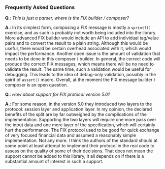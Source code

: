 ### Frequently Asked Questions
**Q.**: _This is just a parser, where is the FIX builder / composer?_

**A.**: In its simplest form, composing a FIX message is mostly a `sprintf()`
exercise, and as such is probably not worth being included into the library.
More advanced FIX builder would include an API to add individual tag/value pairs and
to convert the result to a plain string. Although this would be useful, there
would be certain overhead associated with it, which would impact the performance.
Another open issue is the amount of validation that needs to be done in this
composer / builder. In general, the correct code will produce the correct FIX messages,
which means there will be no need to validate the result. The same time, such a
validation would be useful for debugging. This leads to the idea of debug-only
validation, possibly in the spirit of `assert()` macro. Overall, at the moment
the FIX message builder / composer is an open question.

**Q.**: _How about support for FIX protocol version 5.0?_

**A.**: For some reason, in the version 5.0 they introduced two layers to the
protocol: session layer and application layer. In my opinion, the declared benefits of the
split are by far outweighed by the complications of the implementation. Supporting
the two layers will require one more pass over the input data and one more layer of the
specification, which will certainly hurt the performance. The FIX protocol
used to be good for quick exchange of very focused financial data
and assumed a reasonably simple implementation. Not any more. I think the authors of the
standard should at some point at least attempt to implement their protocol in
the real code to assess on the quality of some of their decisions. That does not mean
the support cannot be added to this library, it all depends on if there is a substantial
amount of interest in such a support.
